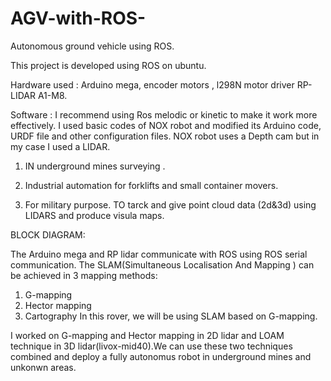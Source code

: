 # AGV-with-ROS-
Autonomous ground vehicle using ROS. 

This project is developed using ROS on ubuntu. 


Hardware used : Arduino mega, encoder motors , l298N motor driver RP-LIDAR A1-M8. 

Software : I recommend using Ros melodic or kinetic to make it work more effectively. I used basic codes of NOX robot and modified its Arduino code, URDF file and other configuration files. NOX robot uses a Depth cam but in my case I used a LIDAR.

1. IN underground mines surveying .

2. Industrial automation for forklifts and small container movers.

3. For military purpose. TO tarck and give point cloud data (2d&3d) using LIDARS and produce visula maps.
 
BLOCK DIAGRAM:

The Arduino mega and RP lidar communicate with ROS using ROS serial communication.
The SLAM(Simultaneous Localisation And Mapping ) can be achieved in 3 mapping methods:
1. G-mapping
2. Hector mapping
3. Cartography
In this rover, we will be using SLAM based on G-mapping.

I worked on G-mapping and Hector mapping in 2D lidar and LOAM technique in 3D lidar(livox-mid40).We can use these two techniques combined and deploy a fully autonomus robot in underground mines and unkonwn areas. 



                                   




                  



